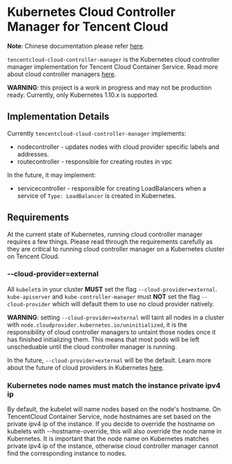 # Kubernetes Cloud Controller Manager for Tencent Cloud

**Note**: Chinese documentation please refer [here](https://github.com/tencentcloud/tencentcloud-cloud-controller-manager/blob/master/README_zhCN.md).

`tencentcloud-cloud-controller-manager` is the Kubernetes cloud controller manager implementation for Tencent Cloud Container Service. Read more about cloud controller managers [here](https://kubernetes.io/docs/tasks/administer-cluster/running-cloud-controller/).

**WARNING**: this project is a work in progress and may not be production ready. Currently, only Kubernetes 1.10.x is supported.

## Implementation Details

Currently `tencentcloud-cloud-controller-manager` implements:

* nodecontroller - updates nodes with cloud provider specific labels and addresses.
* routecontroller - responsible for creating routes in vpc

In the future, it may implement:

* servicecontroller - responsible for creating LoadBalancers when a service of `Type: LoadBalancer` is created in Kubernetes.

## Requirements

At the current state of Kubernetes, running cloud controller manager requires a few things. Please read through the requirements carefully as they are critical to running cloud controller manager on a Kubernetes cluster on Tencent Cloud.

### --cloud-provider=external
All `kubelet`s in your cluster **MUST** set the flag `--cloud-provider=external`. `kube-apiserver` and `kube-controller-manager` must **NOT** set the flag `--cloud-provider` which will default them to use no cloud provider natively.

**WARNING**: setting `--cloud-provider=external` will taint all nodes in a cluster with `node.cloudprovider.kubernetes.io/uninitialized`, it is the responsibility of cloud controller managers to untaint those nodes once it has finished initializing them. This means that most pods will be left unscheduable until the cloud controller manager is running.

In the future, `--cloud-provider=external` will be the default. Learn more about the future of cloud providers in Kubernetes [here](https://github.com/kubernetes/community/blob/master/contributors/design-proposals/cloud-provider/cloud-provider-refactoring.md).

### Kubernetes node names must match the instance private ipv4 ip

By default, the kubelet will name nodes based on the node's hostname. On TencentCloud Container Service, node hostnames are set based on the private ipv4 ip of the instance. If you decide to override the hostname on kubelets with --hostname-override, this will also override the node name in Kubernetes. It is important that the node name on Kubernetes matches private ipv4 ip of the instance, otherwise cloud controller manager cannot find the corresponding instance to nodes.
